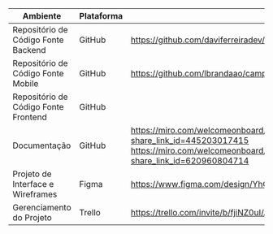 | Ambiente   | Plataforma  | Link de Acesso |
|------|-----------------------------------------|----|
| Repositório de Código Fonte Backend| GitHub | https://github.com/daviferreiradev/ioasys-journey/tree/main/backend | 
| Repositório de Código Fonte Mobile| GitHub | https://github.com/lbrandaao/camp2024-iostraordinarios | 
| Repositório de Código Fonte Frontend| GitHub |                                                       | 
| Documentação | GitHub | https://miro.com/welcomeonboard/bXVCWG1BUGZld3VUOTQzRVVSY1JYNVpaMnc3NHFDOFAwdnhPUnd5YTNGcURTOTVadjJ6TE9SRFNjS3pWRW4waHwzNDU4NzY0NTg3NTM2MjcxNTA1fDI=?share_link_id=445203017415 https://miro.com/welcomeonboard/aUx6R1kwQjhCdkQ3RXB6dllZdkM1cWhDMm9oM0hnS092Zm9xdkJSek1pbXNvWW9VcXVCZVQ1WDVVTkJaSEIxd3wzNDU4NzY0NTg3NTM2MjcxNTA1fDI=?share_link_id=620960804714|
| Projeto de Interface e Wireframes | Figma   | https://www.figma.com/design/YhQf10ij6RkenGDf06DweR/Projeto-Ioasys---Design?m=dev&node-id=0%3A1&t=E33KbCLyRFxobwTY-1  |
| Gerenciamento do Projeto |  Trello | https://trello.com/invite/b/fjiNZ0uI/ATTIc37f986eedcb4fbc588926461b7b4c1aDB22DC48/iostraordinarios |
